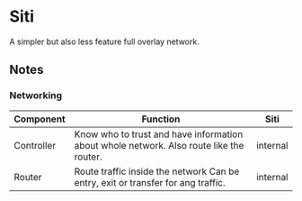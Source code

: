 # Siti

A simpler but also less feature full overlay network.

## Notes

### Networking


| Component  | Function                                                                                    | Siti     |
| ---        | ---                                                                                         | ---      |
| Controller | Know who to trust and have information about whole network. Also route like the router.       | internal |
| Router     | Route traffic inside the network  Can be entry, exit or transfer for ang traffic.         | internal |
